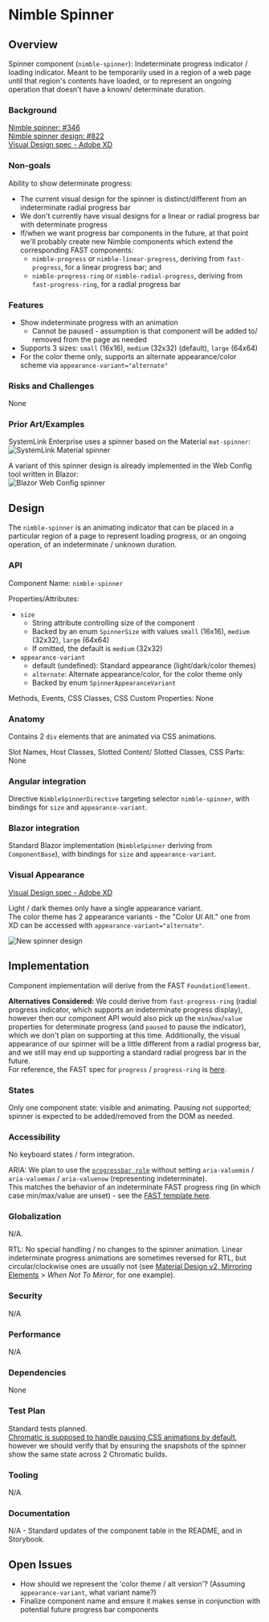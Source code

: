 # Nimble Spinner

## Overview

Spinner component (`nimble-spinner`): Indeterminate progress indicator / loading indicator. Meant to be temporarily used in a region of a web page until that region's contents have loaded, or to represent an ongoing operation that doesn't have a known/ determinate duration.

### Background

[Nimble spinner: #346](https://github.com/ni/nimble/issues/346)  
[Nimble spinner design: #822](https://github.com/ni/nimble/issues/822)  
[Visual Design spec - Adobe XD](https://xd.adobe.com/view/33ffad4a-eb2c-4241-b8c5-ebfff1faf6f6-66ac/screen/dece308f-79e7-48ec-ab41-011f3376b49b/)

### Non-goals

Ability to show determinate progress:

-   The current visual design for the spinner is distinct/different from an indeterminate radial progress bar
-   We don't currently have visual designs for a linear or radial progress bar with determinate progress
-   If/when we want progress bar components in the future, at that point we'll probably create new Nimble components which extend the corresponding FAST components:
    -   `nimble-progress` or `nimble-linear-progress`, deriving from `fast-progress`, for a linear progress bar; and
    -   `nimble-progress-ring` or `nimble-radial-progress`, deriving from `fast-progress-ring`, for a radial progress bar

### Features

-   Show indeterminate progress with an animation
    -   Cannot be paused - assumption is that component will be added to/ removed from the page as needed
-   Supports 3 sizes: `small` (16x16), `medium` (32x32) (default), `large` (64x64)
-   For the color theme only, supports an alternate appearance/color scheme via `appearance-variant="alternate"`

### Risks and Challenges

None

### Prior Art/Examples

SystemLink Enterprise uses a spinner based on the Material `mat-spinner`:  
![SystemLink Material spinner](SlMatSpinner.gif)

A variant of this spinner design is already implemented in the Web Config tool written in Blazor:  
![Blazor Web Config spinner](BlazorWebConfigSpinner.gif)

## Design

The `nimble-spinner` is an animating indicator that can be placed in a particular region of a page to represent loading progress, or an ongoing operation, of an indeterminate / unknown duration.

### API

Component Name: `nimble-spinner`

Properties/Attributes:

-   `size`
    -   String attribute controlling size of the component
    -   Backed by an enum `SpinnerSize` with values `small` (16x16), `medium` (32x32), `large` (64x64)
    -   If omitted, the default is `medium` (32x32)
-   `appearance-variant`
    -   default (undefined): Standard appearance (light/dark/color themes)
    -   `alternate`: Alternate appearance/color, for the color theme only
    -   Backed by enum `SpinnerAppearanceVariant`

Methods, Events, CSS Classes, CSS Custom Properties: None

### Anatomy

Contains 2 `div` elements that are animated via CSS animations.

Slot Names, Host Classes, Slotted Content/ Slotted Classes, CSS Parts: None

### Angular integration

Directive `NimbleSpinnerDirective` targeting selector `nimble-spinner`, with bindings for `size` and `appearance-variant`.

### Blazor integration

Standard Blazor implementation (`NimbleSpinner` deriving from `ComponentBase`), with bindings for `size` and `appearance-variant`.

### Visual Appearance

[Visual Design spec - Adobe XD](https://xd.adobe.com/view/33ffad4a-eb2c-4241-b8c5-ebfff1faf6f6-66ac/screen/dece308f-79e7-48ec-ab41-011f3376b49b/)

Light / dark themes only have a single appearance variant.  
The color theme has 2 appearance variants - the "Color UI Alt." one from XD can be accessed with `appearance-variant="alternate"`.

![New spinner design](NewSpinnerDesign.gif)

## Implementation

Component implementation will derive from the FAST `FoundationElement`.

**Alternatives Considered:** We could derive from `fast-progress-ring` (radial progress indicator, which supports an indeterminate progress display), however then our component API would also pick up the `min`/`max`/`value` properties for determinate progress (and `paused` to pause the indicator), which we don't plan on supporting at this time. Additionally, the visual appearance of our spinner will be a little different from a radial progress bar, and we still may end up supporting a standard radial progress bar in the future.  
For reference, the FAST spec for `progress` / `progress-ring` is [here](https://github.com/microsoft/fast/blob/802443ffb2b19a078f9b48f62e6d1a35e3276fb5/packages/web-components/fast-foundation/src/progress/README.md).

### States

Only one component state: visible and animating. Pausing not supported; spinner is expected to be added/removed from the DOM as needed.

### Accessibility

No keyboard states / form integration.

ARIA: We plan to use the [`progressbar role`](https://developer.mozilla.org/en-US/docs/Web/Accessibility/ARIA/Roles/progressbar_role) without setting `aria-valuemin` / `aria-valuemax` / `aria-valuenow` (representing indeterminate).  
This matches the behavior of an indeterminate FAST progress ring (in which case min/max/value are unset) - see the [FAST template here](https://github.com/microsoft/fast/blob/802443ffb2b19a078f9b48f62e6d1a35e3276fb5/packages/web-components/fast-foundation/src/progress-ring/progress-ring.template.ts#L17).

### Globalization

N/A.

RTL: No special handling / no changes to the spinner animation. Linear indeterminate progress animations are sometimes reversed for RTL, but circular/clockwise ones are usually not (see [Material Design v2, Mirroring Elements](https://m2.material.io/design/usability/bidirectionality.html#mirroring-elements) > _When Not To Mirror_, for one example).

### Security

N/A

### Performance

N/A

### Dependencies

None

### Test Plan

Standard tests planned.  
[Chromatic is supposed to handle pausing CSS animations by default](https://www.chromatic.com/docs/animations), however we should verify that by ensuring the snapshots of the spinner show the same state across 2 Chromatic builds.

### Tooling

N/A

### Documentation

N/A - Standard updates of the component table in the README, and in Storybook.

## Open Issues

-   How should we represent the 'color theme / alt version'? (Assuming `appearance-variant`, what variant name?)
-   Finalize component name and ensure it makes sense in conjunction with potential future progress bar components
